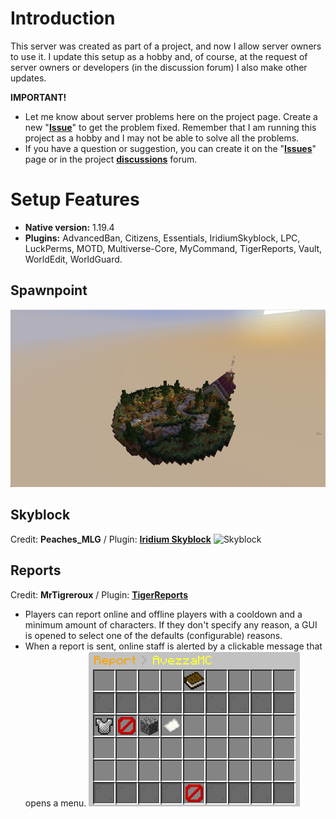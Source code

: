 # Introduction
This server was created as part of a project, and now I allow server owners to use it. I update this setup as a hobby and, of course, at the request of server owners or developers (in the discussion forum) I also make other updates.

**IMPORTANT!**
- Let me know about server problems here on the project page. Create a new "**[Issue](https://github.com/RobiOfficial/A-SkyBlock-Setup/issues)**" to get the problem fixed. Remember that I am running this project as a hobby and I may not be able to solve all the problems.
- If you have a question or suggestion, you can create it on the "**[Issues](https://github.com/RobiOfficial/A-SkyBlock-Setup/issues)**" page or in the project **[discussions](https://github.com/RobiOfficial/A-SkyBlock-Setup/discussions)** forum.

# Setup Features
- **Native version:** 1.19.4
- **Plugins:** AdvancedBan, Citizens, Essentials, IridiumSkyblock, LPC, LuckPerms, MOTD, Multiverse-Core, MyCommand, TigerReports, Vault, WorldEdit, WorldGuard. 

## Spawnpoint
![Spawnpoint](https://github.com/RobiOfficial/A-SkyBlock-Setup/blob/main/Spawnpoint.png?raw=true)

## Skyblock
Credit: **Peaches_MLG** / Plugin: **[Iridium Skyblock](https://www.spigotmc.org/resources/iridium-skyblock-1-13-1-19.62480/)** 
![Skyblock](https://elixirnode.com/help/wp-content/uploads/2021/06/word-image-15.png.webp)

## Reports 
Credit: **MrTigreroux** / Plugin: **[TigerReports](https://www.spigotmc.org/resources/tigerreports.25773/)**
- Players can report online and offline players with a cooldown and a minimum amount of characters. If they don't specify any reason, a GUI is opened to select one of the defaults (configurable) reasons.
- When a report is sent, online staff is alerted by a clickable message that opens a menu.
![Reports](https://github.com/RobiOfficial/A-SkyBlock-Setup/blob/main/Reports-menu-v1.png?raw=true)
